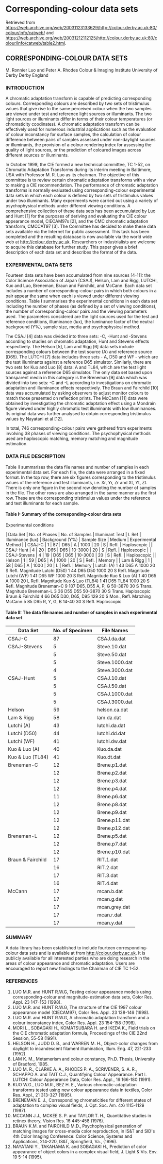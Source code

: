 # Corresponding-colour data sets

Retrieved from
<https://web.archive.org/web/20031123133629/http://colour.derby.ac.uk:80/colour/info/catweb/>
and
<https://web.archive.org/web/20031212112125/http://colour.derby.ac.uk:80/colour/info/catweb/table2.html>.


## CORRESPONDING-COLOUR DATA SETS
M. Ronnier Luo and Peter A. Rhodes
Colour & Imaging Institute
University of Derby
Derby
England

### INTRODUCTION
A chromatic adaptation transform is capable of predicting corresponding
colours. Corresponding colours are described by two sets of tristimulus values
that give rise to the same perceived colour when the two samples are viewed
under test and reference light sources or illuminants. The two light sources or
illuminants differ in terms of their colour temperatures (or chromaticity
coodinates). A chromatic adaptation transform can be effectively used for
numerous industrial applications such as the evaluation of colour inconstancy
for surface samples, the calculation of colour difference between pairs of
samples assessed under non-daylight sources or illuminants, the provision of a
colour rendering index for assessing the quality of light sources, or the
prediction of coloured images across different sources or illuminants.

In October 1998, the CIE formed a new technical committee, TC 1-52, on
Chromatic Adaptation Transforms during its interim meeting in Baltimore, USA
with Professor M. R. Luo as its chairman. The objective of this committee is to
review certain chromatic adaptation transforms with a view to making a CIE
recommendation. The performance of chromatic adaptation transforms is normally
evaluated using corresponding-colour experimental data sets in which each
colour is defined by two sets of tristimulus values under two illuminants. Many
experiments were carried out using a variety of psychophysical methods under
different viewing conditions. A comprehensive collection of these data sets has
been accumulated by Luo and Hunt [1] for the purposes of deriving and
evaluating the CIE colour appearance model, CIECAM97s [2], and the CMC
chromatic adaptation transform, CMCCAT97 [3]. The Committee has decided to make
these data sets available via the Internet for public assessment. This task has
been completed and the resulting database is now available via the world wide
web at http://colour.derby.ac.uk. Researchers or industrialists are welcome to
acquire this database for further study. This paper gives a brief description
of each data set and describes the format of the data.

### EXPERIMENTAL DATA SETS
Fourteen data sets have been accumulated from nine sources [4-11]: the Color
Science Association of Japan (CSAJ), Helson, Lam and Rigg, LUTCHI, Kuo and Luo,
Breneman, Braun and Fairchild, and McCann. Each data set includes a number of
corresponding-colour pairs in which both colours in a pair appear the same when
each is viewed under different viewing conditions. Table I summarises the
experimental conditions in each data set including the number of phases (as
defined by a set of viewing conditions), the number of corresponding-colour
pairs and the viewing parameters used. The parameters considered are the light
sources used for the test and reference conditions, illuminance (lux), the
luminance factor of the neutral background (Y%), sample size, media and
psychophysical method.

The CSAJ [4] data was divided into three sets: -C, -Hunt and -Stevens according
to studies on chromatic adaptation, Hunt and Stevens effects respectively. The
Helson [5], Lam and Rigg [6] data sets include corresponding colours between
the test source (A) and reference source (D65). The LUTCHI [7] data includes
three sets - A, D50 and WF - which are the test illuminants against a reference
D65 simulator. Similarly, there are two sets for Kuo and Luo [8] data: A and
TL84, which are the test light sources against a reference D65 simulator. The
only data set based upon transparent media in this category is the Breneman [9]
data which was divided into two sets: -C and -L according to investigations on
chromatic adaptation and illuminance effects respectively. The Braun and
Fairchild [10] data was accumulated by asking observers to adjust monitor
colours to match those presented on reflection prints. The McCann [11] data
were obtained by investigating the chromatic adaptation effect using a Mondrain
figure viewed under highly chromatic test illuminants with low illuminances.
Its original data was further analysed to obtain corresponding tristimulus
values by Nayatani et al [12].

In total, 746 corresponding-colour pairs were gathered from experiments
involving 38 phases of viewing conditions. The psychophysical methods used are
haploscopic matching, memory matching and magnitude estimation.

### DATA FILE DESCRIPTION
Table II summarises the data file names and number of samples in each
experimental data set. For each file, the data were arranged in a fixed format.
In the top row, there are six figures corresponding to the tristimulus values
of the reference and test illuminants, i.e. Xr, Yr, Zr and Xt, Yt, Zt. There is
only one figure in the second row denoting the number of samples in the file.
The other rows are also arranged in the same manner as the first row. These are
the corresponding tristimulus values under the reference and test illuminants
for each sample.

#### Table I: Summary of the corresponding-colour data sets
Experimental conditions

| Data Set | No. of Phases | No. of Samples | Illuminant Test | I. Ref | Illuminance (lux) | Background (Y%) | Sample Size | Medium | Experimental Method |
| CSAJ-C       | 1 | 87 | D65 | A   | 1000    | 20 | S | Refl. | Haploscopic |
| CSAJ-Hunt    | 4 | 20 | D65 | D65 | 10-3000 | 20 | S | Refl. | Haploscopic |
| CSAJ-Stevens | 4 | 19 | D65 | D65 | 10-3000 | 20 | S | Refl. | Haploscopic |
| Helson       | 1 | 59 | D65 | A   | 1000    | 20 | S | Refl. | Memory      |
| Lam & Rigg   | 1 | 58 | D65 | A   | 1000    | 20 | L | Refl. | Memory      |
Lutchi (A)	1	43	D65	A	1000	20	S	Refl.	Magnitude
Lutchi (D50)	1	44	D65	D50	1000	20	S	Refl.	Magnitude
Lutchi (WF)	1	41	D65	WF	1000	20	S	Refl.	Magnitude
Kuo & Luo (A)	1	40	D65	A	1000	20	L	Refl.	Magnitude
Kuo & Luo (TL84)	1	41	D65	TL84	1000	20	S	Refl.	Magnitude
Breneman-C	9	107	D65, D55	A, P, G	50-3870	30	S	Trans.	Magnitude
Breneman-L	3	36	D55	D55	50-3870	30	S	Trans.	Haploscopic
Braun & Fairchild	4	66	D65	D30, D65, D95	129	20	S	Mon., Refl.	Matching
McCann	5	85	D65	R, Y, G, B	14-40	30	S	Refl.	Haploscopic

#### Table II: The data file names and number of samples in each experimental data set

| Data Set          | No. of Specimen | File Names     |
| ----------------- | --------------- | -------------- |
| CSAJ-C            | 87              | CSAJ.da.dat    |
| CSAJ-Stevens      | 5               | Steve.10.dat   |
|                   | 5               | Steve.50.dat   |
|                   | 5               | Steve.1000.dat |
|                   | 4               | Steve.3000.dat |
| CSAJ-Hunt         | 5               | CSAJ.10.dat    |
|                   | 5               | CSAJ.50.dat    |
|                   | 5               | CSAJ.1000.dat  |
|                   | 5               | CSAJ.3000.dat  |
| Helson            | 59              | helson.ca.dat  |
| Lam & Rigg        | 58              | lam.da.dat     |
| Lutchi (A)        | 43              | lutchi.da.dat  |
| Lutchi (D50)      | 44              | lutchi.dd.dat  |
| Lutchi (WF)       | 41              | lutchi.dw.dat  |
| Kuo & Luo (A)     | 40              | Kuo.da.dat     |
| Kuo & Luo (TL84)  | 41              | Kuo.dt.dat     |
| Breneman-C        | 12              | Brene.p1.dat   |
|                   | 12              | Brene.p2.dat   |
|                   | 12              | Brene.p3.dat   |
|                   | 12              | Brene.p4.dat   |
|                   | 11              | Brene.p6.dat   |
|                   | 12              | Brene.p8.dat   |
|                   | 12              | Brene.p9.dat   |
|                   | 12              | Brene.p11.dat  |
|                   | 12              | Brene.p12.dat  |
| Breneman-L        | 12              | Brene.p5.dat   |
|                   | 12              | Brene.p7.dat   |
|                   | 12              | Brene.p10.dat  |
| Braun & Fairchild | 17              | RIT.1.dat      |
|                   | 16              | RIT.2.dat      |
|                   | 17              | RIT.3.dat      |
|                   | 16              | RIT.4.dat      |
| McCann            | 17              | mcan.b.dat     |
|                   | 17              | mcan.g.dat     |
|                   | 17              | mcan.grey.dat  |
|                   | 17              | mcan.r.dat     |
|                   | 17              | mcan.y.dat     |


### SUMMARY
A data library has been established to include fourteen corresponding-colour
data sets and is available at from http://colour.derby.ac.uk. It is publicly
available for all interested parties who are doing research in the areas of
colour appearance and chromatic adaptation. Users are encouraged to report new
findings to the Chairman of CIE TC 1-52.

### REFERENCES
1. LUO M.R. and HUNT R.W.G, Testing colour appearance models using corresponding-colour and magnitude-estimation data sets, Color Res. Appl. 23 147-153 (1998).
2. LUO M.R. and HUNT R.W.G, The structure of the CIE 1997 colour appearance model (CIECAM97), Color Res. Appl. 23 138-146 (1998).
3. LUO M.R. and HUNT R.W.G, A chromatic adaptation transform and a colour inconstancy index, Color Res. Appl. 23 154-158 (1998).
4. MORI L., SOBAGAKI H., KOMATSUBARA H. and IKEDA K., Field trials on the CIE chromatic adaptation formula, Proceedings of the CIE 22nd Session, 55-58 (1991).
5. HELSON H., JUDD D. B., and WARREN M. H., Object-color changes from daylight to incandescent filament illumination, Illum. Eng. 47, 221-233 (1952).
6. LAM K. M., Metamerism and colour constancy, Ph.D. Thesis, University of Bradford, 1985.
7. LUO M. R., CLARKE A. A., RHODES P. A., SCRIVENER, S. A. R., SCHAPPO A. and TAIT C.J., Quantifying Colour Appearance. Part I. LUTCHI Colour Appearance Data, Color Res. Appl., 16 166-180 (1991).
8. KUO W.G., LUO M.R., BEZ H. E., Various chromatic-adaptation transforms tested using new colour appearance data in textiles, Color Res. Appl., 21 313-327 (1995).
9. BRENEMAN E. J., Corresponding chromaticities for different states of adaptation to complex visual fields, J. Opt. Soc. Am. 4:6 1115-1129 (1987).
10. MCCANN J.J., MCKEE S. P. and TAYLOR T. H., Quantitative studies in retinex theory, Vision Res. 16 445-458 (1976).
11. BRAUN K.M. and FAIRCHILD M.D., Psychophysical generation of matching images for cross-media color reproduction, in IS&T and SID's 4th Color Imaging Conference: Color Science, Systems and Applications, 214-220, IS&T, Springfield, Va., (1996).
12. NAYATANI Y., TAKAHAMA K. and SOBAGAKI H., Prediction of color appearance of object colors in a complex visual field, J. Light & Vis. Env. 19 5-14 (1995).
